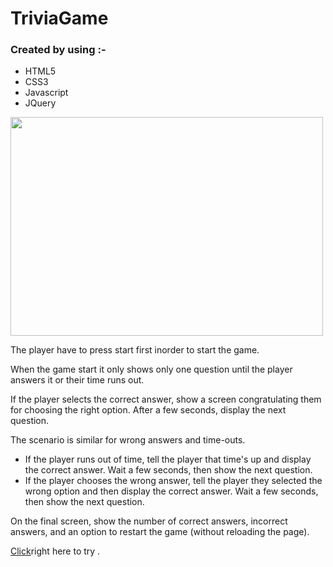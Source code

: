 # TriviaGame

<h3>Created by using :-</h3> 
                    <ul>
                        <li>HTML5</li>
                        <li>CSS3</li>
                        <li>Javascript</li>
                        <li>JQuery</li>
                     </ul>  
<img src = "assets/images/screen-Shot.png" width = "500" height = "350">

The player have to press start first inorder to start the game.

When the game start it only shows only one question until the player answers it or their time runs out.

If the player selects the correct answer, show a screen congratulating them for choosing the right option. After a few seconds, display the next question.

The scenario is similar for wrong answers and time-outs.

<ul>
  <li>If the player runs out of time, tell the player that time's up and display the correct answer. Wait a few seconds, then show the next question.</li>
  
  <li>If the player chooses the wrong answer, tell the player they selected the wrong option and then display the correct answer. Wait a few seconds, then show the next question.</li>

</ul>

On the final screen, show the number of correct answers, incorrect answers, and an option to restart the game (without reloading the page).

<a href = "https://ferewtucho.github.io/TriviaGame/">Click</a>right here to try .


